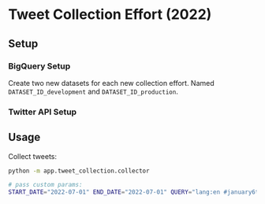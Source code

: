 # Tweet Collection Effort (2022)

## Setup

### BigQuery Setup

Create two new datasets for each new collection effort. Named `DATASET_ID_development` and `DATASET_ID_production`.

### Twitter API Setup


## Usage

Collect tweets:

```sh
python -m app.tweet_collection.collector

# pass custom params:
START_DATE="2022-07-01" END_DATE="2022-07-01" QUERY="lang:en #january6thcommittee" MAX_RESULTS=10 python -m app.tweet_collection.collector
```
